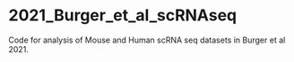 # 2021_Burger_et_al_scRNAseq
Code for analysis of Mouse and Human scRNA seq datasets in Burger et al 2021. 
